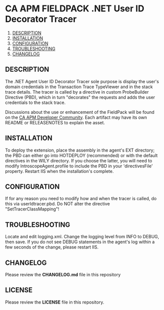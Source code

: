 # CA APM FIELDPACK .NET User ID Decorator Tracer

1. [DESCRIPTION](#description)
1. [INSTALLATION](#installation)
1. [CONFIGURATION](#configuration)
1. [TROUBLESHOOTING](#troubleshooting)
1. [CHANGELOG](#changes)

## <a name="description"></a>DESCRIPTION

The .NET Agent User ID Decorator Tracer sole purpose is display the user's domain credentials in the Transaction Trace TypeViewer and in the stack trace details.
The tracer is called by a directive in custom ProbeBuilder Directive (PBD), which in turn "decorates" the requests and adds the user credentials to the stack trace.

Discussions about the use or enhancement of the FieldPack will be found on the [CA APM Developer Community](http://bit.ly/caapm_dev/). Each artifact may have its own README or RELEASENOTES to explain the asset.

## <a name="installation"></a>INSTALLATION

To deploy the extension, place the assembly in the agent's EXT directory; the PBD can either go into HOTDEPLOY (recommended) or with the default directives in the WILY directory.
If you choose the latter, you will need to modify IntroscopeAgent.profile to include the PBD in your 'directivesFile' property.
Restart IIS when the installation's complete.

## <a name="configuration"></a>CONFIGURATION

If for any reason you need to modify how and when the tracer is called, do this via userIdtracer.pbd.
Do NOT alter the directive "SetTracerClassMapping"!

## <a name="troubleshooting"></a>TROUBLESHOOTING

Locate and edit logging.xml.
Change the logging level from INFO to DEBUG, then save.
If you do not see DEBUG statements in the agent's log within a few seconds of the change, please restart IIS.

## <a name="changes"></a>CHANGELOG

Please review the **CHANGELOG.md** file in this repository

## <a name="license"></a>LICENSE

Please review the **LICENSE** file in this repository.

